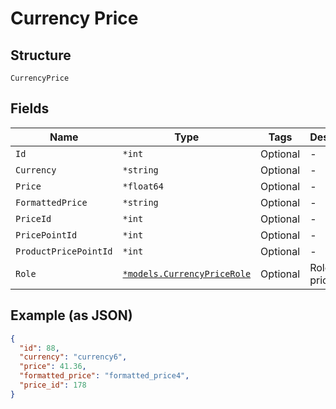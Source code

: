 
# Currency Price

## Structure

`CurrencyPrice`

## Fields

| Name | Type | Tags | Description |
|  --- | --- | --- | --- |
| `Id` | `*int` | Optional | - |
| `Currency` | `*string` | Optional | - |
| `Price` | `*float64` | Optional | - |
| `FormattedPrice` | `*string` | Optional | - |
| `PriceId` | `*int` | Optional | - |
| `PricePointId` | `*int` | Optional | - |
| `ProductPricePointId` | `*int` | Optional | - |
| `Role` | [`*models.CurrencyPriceRole`](../../doc/models/currency-price-role.md) | Optional | Role for the price. |

## Example (as JSON)

```json
{
  "id": 88,
  "currency": "currency6",
  "price": 41.36,
  "formatted_price": "formatted_price4",
  "price_id": 178
}
```

